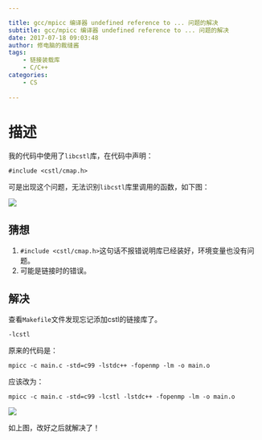 ```yaml
---

title: gcc/mpicc 编译器 undefined reference to ... 问题的解决
subtitle: gcc/mpicc 编译器 undefined reference to ... 问题的解决
date: 2017-07-18 09:03:48
author: 修电脑的裁缝酱
tags:
	- 链接装载库
	- C/C++
categories: 
	- CS
	
---
```


# 描述

我的代码中使用了`libcstl`库，在代码中声明：

	#include <cstl/cmap.h>
	
可是出现这个问题，无法识别`libcstl`库里调用的函数，如下图：

<!-- more -->

![](http://huihut-img.oss-cn-shenzhen.aliyuncs.com/UndefinedReference.png)

## 猜想

1. `#include <cstl/cmap.h>`这句话不报错说明库已经装好，环境变量也没有问题。
2. 可能是链接时的错误。

## 解决

查看`Makefile`文件发现忘记添加cstl的链接库了。

	-lcstl

原来的代码是：

	mpicc -c main.c -std=c99 -lstdc++ -fopenmp -lm -o main.o
	
应该改为：

	mpicc -c main.c -std=c99 -lcstl -lstdc++ -fopenmp -lm -o main.o

![](http://huihut-img.oss-cn-shenzhen.aliyuncs.com/UndefinedReferenceMakefile.png)

如上图，改好之后就解决了！
